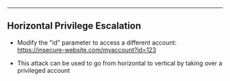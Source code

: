 --- ---

<h2>Horizontal Privilege Escalation</h2>

- Modify the "id" parameter to access a different account:
https://insecure-website.com/myaccount?id=123

- This attack can be used to go from horizontal to vertical by taking over a privileged account